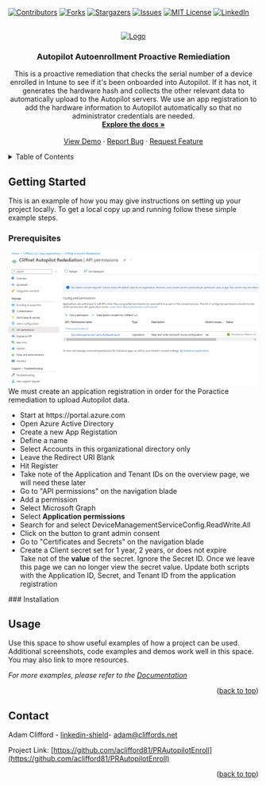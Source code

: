 <!-- Improved compatibility of back to top link: See: https://github.com/othneildrew/Best-README-Template/pull/73 -->
<a name="readme-top"></a>
<!--
*** Thanks for checking out the Best-README-Template. If you have a suggestion
*** that would make this better, please fork the repo and create a pull request
*** or simply open an issue with the tag "enhancement".
*** Don't forget to give the project a star!
*** Thanks again! Now go create something AMAZING! :D
-->



<!-- PROJECT SHIELDS -->
<!--
*** I'm using markdown "reference style" links for readability.
*** Reference links are enclosed in brackets [ ] instead of parentheses ( ).
*** See the bottom of this document for the declaration of the reference variables
*** for contributors-url, forks-url, etc. This is an optional, concise syntax you may use.
*** https://www.markdownguide.org/basic-syntax/#reference-style-links
-->
[![Contributors][contributors-shield]][contributors-url]
[![Forks][forks-shield]][forks-url]
[![Stargazers][stars-shield]][stars-url]
[![Issues][issues-shield]][issues-url]
[![MIT License][license-shield]][license-url]
[![LinkedIn][linkedin-shield]][linkedin-url]



<!-- PROJECT LOGO -->
<br />
<div align="center">
  <a href="https://github.com/aclifford81/PRAutopilotEnroll">
    <img src="https://images.squarespace-cdn.com/content/v1/60465802da33df62b0724eb8/1615223500282-IV1KVDK5BSGOASP2PO1V/CT.png" alt="Logo">
  </a>

<h3 align="center">Autopilot Autoenrollment Proactive Remiediation</h3>

  <p align="center">
    This is a proactive remediation that checks the serial number of a device enrolled in Intune to see if it's been onboarded into Autopilot.  If it has not, it generates the hardware hash and collects the other relevant data to automatically upload to the Autopilot servers. We use an app registration to add the hardware information to Autopilot automatically so that no administrator credentials are needed.
    <br />
    <a href="https://github.com/aclifford81/PRAutopilotEnroll"><strong>Explore the docs »</strong></a>
    <br />
    <br />
    <a href="https://github.com/aclifford81/PRAutopilotEnroll">View Demo</a>
    ·
    <a href="https://github.com/aclifford81/PRAutopilotEnroll/issues">Report Bug</a>
    ·
    <a href="https://github.com/aclifford81/PRAutopilotEnroll/issues">Request Feature</a>
  </p>
</div>



<!-- TABLE OF CONTENTS -->
<details>
  <summary>Table of Contents</summary>
  <ol>
    <li>
      <a href="#getting-started">Getting Started</a>
      <ul>
        <li><a href="#prerequisites">Prerequisites</a></li>
        <li><a href="#installation">Installation</a></li>
      </ul>
    </li>
    <li><a href="#usage">Usage</a></li>
    <li><a href="#contact">Contact</a></li>
  </ol>
</details>


<!-- GETTING STARTED -->
## Getting Started

This is an example of how you may give instructions on setting up your project locally.
To get a local copy up and running follow these simple example steps.

### Prerequisites
<img src="/doc/AppRegistration.png" alt="Logo">
We must create an appication registration in order for the Poractice remediation to upload Autopilot data.
<ul>
<li>Start at https://portal.azure.com</li>
<li>Open Azure Active Directory</li>
<li>Create a new App Registation</li>
<li>Define a name</li>
<li>Select Accounts in this organizational directory only</li>
<li>Leave the Redirect URI Blank</li>
<li>Hit Register</li>
<li>Take note of the Application and Tenant IDs on the overview page, we will need these later</li>
<li>Go to "API permissions" on the navigation blade</li>
<li>Add a permission</li>
<li>Select Microsoft Graph</li>
<li>Select <b>Application permissions</b></li>
<li>Search for and select DeviceManagementServiceConfig.ReadWrite.All</li>
<li>Click on the button to grant admin consent</li>
<li>Go to "Certificates and Secrets" on the navigation blade</li>
<li>Create a Client secret set for 1 year, 2 years, or does not expire</li>
</li>Take not of the <b>value</b> of the secret.  Ignore the Secret ID.  Once we leave this page we can no longer view the secret value.</li>
</li> Update both scripts with the Application ID, Secret, and Tenant ID from the application registration</li>
</ul>
### Installation




<!-- USAGE EXAMPLES -->
## Usage

Use this space to show useful examples of how a project can be used. Additional screenshots, code examples and demos work well in this space. You may also link to more resources.

_For more examples, please refer to the [Documentation](https://example.com)_

<p align="right">(<a href="#readme-top">back to top</a>)</p>



<!-- CONTACT -->
## Contact

Adam Clifford - [linkedin-shield][linkedin-url]- adam@cliffords.net

Project Link: [https://github.com/aclifford81/PRAutopilotEnroll](https://github.com/aclifford81/PRAutopilotEnroll)

<p align="right">(<a href="#readme-top">back to top</a>)</p>



<!-- MARKDOWN LINKS & IMAGES -->
<!-- https://www.markdownguide.org/basic-syntax/#reference-style-links -->
[contributors-shield]: https://img.shields.io/github/contributors/aclifford81/PRAutopilotEnroll.svg?style=for-the-badge
[contributors-url]: https://github.com/aclifford81/PRAutopilotEnroll/graphs/contributors
[forks-shield]: https://img.shields.io/github/forks/aclifford81/PRAutopilotEnroll.svg?style=for-the-badge
[forks-url]: https://github.com/aclifford81/PRAutopilotEnroll/network/members
[stars-shield]: https://img.shields.io/github/stars/aclifford81/PRAutopilotEnroll.svg?style=for-the-badge
[stars-url]: https://github.com/aclifford81/PRAutopilotEnroll/stargazers
[issues-shield]: https://img.shields.io/github/issues/aclifford81/PRAutopilotEnroll.svg?style=for-the-badge
[issues-url]: https://github.com/aclifford81/PRAutopilotEnroll/issues
[license-shield]: https://img.shields.io/github/license/aclifford81/PRAutopilotEnroll.svg?style=for-the-badge
[license-url]: https://github.com/aclifford81/PRAutopilotEnroll/blob/master/LICENSE.txt
[linkedin-shield]: https://img.shields.io/badge/-LinkedIn-black.svg?style=for-the-badge&logo=linkedin&colorB=555
[linkedin-url]: https://www.linkedin.com/in/adam-clifford-8b7880a0/
[product-screenshot]: images/screenshot.png
[Next.js]: https://img.shields.io/badge/next.js-000000?style=for-the-badge&logo=nextdotjs&logoColor=white
[Next-url]: https://nextjs.org/
[React.js]: https://img.shields.io/badge/React-20232A?style=for-the-badge&logo=react&logoColor=61DAFB
[React-url]: https://reactjs.org/
[Vue.js]: https://img.shields.io/badge/Vue.js-35495E?style=for-the-badge&logo=vuedotjs&logoColor=4FC08D
[Vue-url]: https://vuejs.org/
[Angular.io]: https://img.shields.io/badge/Angular-DD0031?style=for-the-badge&logo=angular&logoColor=white
[Angular-url]: https://angular.io/
[Svelte.dev]: https://img.shields.io/badge/Svelte-4A4A55?style=for-the-badge&logo=svelte&logoColor=FF3E00
[Svelte-url]: https://svelte.dev/
[Laravel.com]: https://img.shields.io/badge/Laravel-FF2D20?style=for-the-badge&logo=laravel&logoColor=white
[Laravel-url]: https://laravel.com
[Bootstrap.com]: https://img.shields.io/badge/Bootstrap-563D7C?style=for-the-badge&logo=bootstrap&logoColor=white
[Bootstrap-url]: https://getbootstrap.com
[JQuery.com]: https://img.shields.io/badge/jQuery-0769AD?style=for-the-badge&logo=jquery&logoColor=white
[JQuery-url]: https://jquery.com 